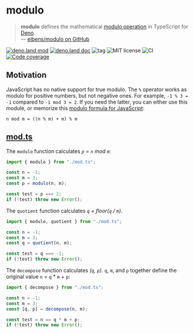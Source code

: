 # modulo

> **modulo** defines the mathematical [modulo operation] in TypeScript for
> [Deno].
> <br/> — [eibens/modulo on GitHub]

[![deno.land mod](http://img.shields.io/badge/deno.land-modulo-lightgrey.svg?logo=deno)](https://deno.land/x/modulo)
[![deno.land doc](https://doc.deno.land/badge.svg)](https://doc.deno.land/https/deno.land/x/modulo/mod.ts)
![tag](https://img.shields.io/github/v/tag/eibens/modulo)
![MIT license](https://img.shields.io/github/license/eibens/modulo)
![CI](https://github.com/eibens/modulo/workflows/ci/badge.svg)
[![Code coverage](https://img.shields.io/codecov/c/github/eibens/modulo)](https://codecov.io/gh/eibens/modulo)

## Motivation

JavaScript has no native support for true modulo. The `%` operator works as
modulo for positive numbers, but not negative ones. For example, `-1 % 3 = -1`
compared to `-1 mod 3 = 2`. If you need the latter, you can either use this
module, or memorize this [modulo formula for JavaScript]:

```
n mod m = ((n % m) + m) % m
```

## [mod.ts]

The `modulo` function calculates _`p` = `n` mod `m`_:

```ts
import { modulo } from "./mod.ts";

const n = -1;
const m = 3;
const p = modulo(n, m);

const test = p === 2;
if (!test) throw new Error();
```

The `quotient` function calculates _`q` = floor(`q` / `m`)_.

```ts
import { modulo, quotient } from "./mod.ts";

const n = -1;
const m = 3;
const q = quotient(n, m);

const test = q === -1;
if (!test) throw new Error();
```

The `decompose` function calculates _(`q`, `p`)_. `q`, `m`, and `p` together
define the original value `n` = `q` * `m` + `p`:

```ts
import { decompose } from "./mod.ts";

const n = -1;
const m = 3;
const [q, p] = decompose(n, m);

const test = n == q * m + p;
if (!test) throw new Error();
```

[mod.ts]: mod.ts
[Deno]: https://deno.land
[modulo operation]: https://en.wikipedia.org/wiki/Modulo_operation
[eibens/modulo on GitHub]: https://github.com/eibens/modulo
[modulo formula for JavaScript]: https://web.archive.org/web/20090717035140if_/javascript.about.com/od/problemsolving/a/modulobug.htm
